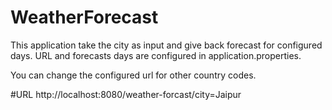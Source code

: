 # WeatherForecast
This application take the city as input and give back forecast for configured days. 
URL and forecasts days are configured in application.properties.

You can change the configured url for other country codes.

#URL
http://localhost:8080/weather-forcast/city=Jaipur
